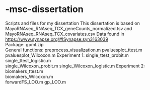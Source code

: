 # -msc-dissertation
Scripts and files for my dissertation 
This dissertation is based on MayoRNAseq_RNAseq_TCX_geneCounts_normalized.tsv and MayoRNAseq_RNAseq_TCX_covariates.csv 
Data found in https://www.synapse.org/#!Synapse:syn3163039  
Package:  gpml.zip  
General functions: 
preprocess_visualization.m 
pvaluesplot_ttest.m  
pvaluesplot_Wilcoxon.m 
Experiment 1: 
single_ttest_probit.m  
single_ttest_logistic.m  
single_Wilcoxon_probit.m 
single_Wilcoxon_logistic.m 
Experiment 2:  
biomakers_ttest.m  
biomakers_Wilcoxon.m  
forwardFS_LOO.m 
gp_LOO.m
